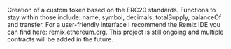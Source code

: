 Creation of a custom token based on the ERC20 standards. Functions to stay within those include: name, symbol, decimals, totalSupply, balanceOf and transfer. 
For a user-friendly interface I recommend the Remix IDE you can find here: remix.ethereum.org.
This project is still ongoing and multiple contracts will be added in the future.
